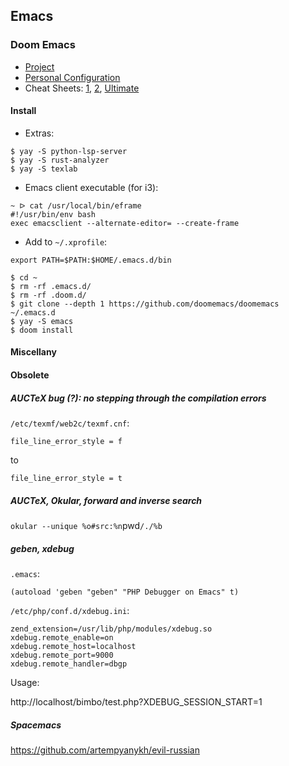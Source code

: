 ## Emacs
### Doom Emacs

- [Project](https://github.com/doomemacs/doomemacs)
- [Personal Configuration](https://github.com/Tyrn/.doom.d)
- Cheat Sheets: [1](https://github.com/niyumard/Doom-Emacs-Cheat-Sheet), [2](https://gist.github.com/hjertnes/9e14416e8962ff5f03c6b9871945b165), [Ultimate](https://naghdbishi.ir/Doom-Emacs-Cheat-Sheet/README.html)

#### Install
- Extras:
```
$ yay -S python-lsp-server
$ yay -S rust-analyzer
$ yay -S texlab
```
- Emacs client executable (for i3):
```
~ ᐅ cat /usr/local/bin/eframe
#!/usr/bin/env bash
exec emacsclient --alternate-editor= --create-frame
```
- Add to `~/.xprofile`:
```
export PATH=$PATH:$HOME/.emacs.d/bin
```
```
$ cd ~
$ rm -rf .emacs.d/
$ rm -rf .doom.d/
$ git clone --depth 1 https://github.com/doomemacs/doomemacs ~/.emacs.d
$ yay -S emacs
$ doom install
```

#### Miscellany

#### Obsolete
##### AUCTeX bug (?): no stepping through the compilation errors

`/etc/texmf/web2c/texmf.cnf`:

`file_line_error_style = f`

to

`file_line_error_style = t`

##### AUCTeX, Okular, forward and inverse search

`okular --unique %o#src:%n`pwd`/./%b`

##### geben, xdebug

`.emacs`:

`(autoload 'geben "geben" "PHP Debugger on Emacs" t)`

`/etc/php/conf.d/xdebug.ini`:
```
zend_extension=/usr/lib/php/modules/xdebug.so
xdebug.remote_enable=on
xdebug.remote_host=localhost
xdebug.remote_port=9000
xdebug.remote_handler=dbgp
```
Usage:

http://localhost/bimbo/test.php?XDEBUG_SESSION_START=1

##### Spacemacs

https://github.com/artempyanykh/evil-russian
